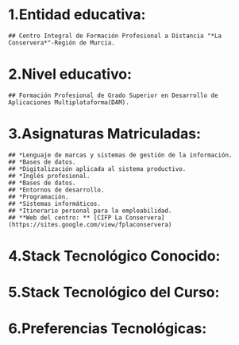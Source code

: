 # 1.Entidad educativa:   
	## Centro Integral de Formación Profesional a Distancia "*La Conservera*"-Región de Murcia.    
# 2.Nivel educativo:   
	## Formación Profesional de Grado Superior en Desarrollo de Aplicaciones Multiplataforma(DAM).
# 3.Asignaturas Matriculadas:   
	## *Lenguaje de marcas y sistemas de gestión de la información.
	## *Bases de datos.
	## *Digitalización aplicada al sistema productivo.
	## *Inglés profesional.
	## *Bases de datos.
	## *Entornos de desarrollo.
	## *Programación.
	## *Sistemas informáticos.
	## *Itinerario personal para la empleabilidad.     
	## **Web del centro: ** [CIFP La Conservera](https://sites.google.com/view/fplaconservera)

# 4.Stack Tecnológico Conocido:   
# 5.Stack Tecnológico del Curso:   
# 6.Preferencias Tecnológicas:    